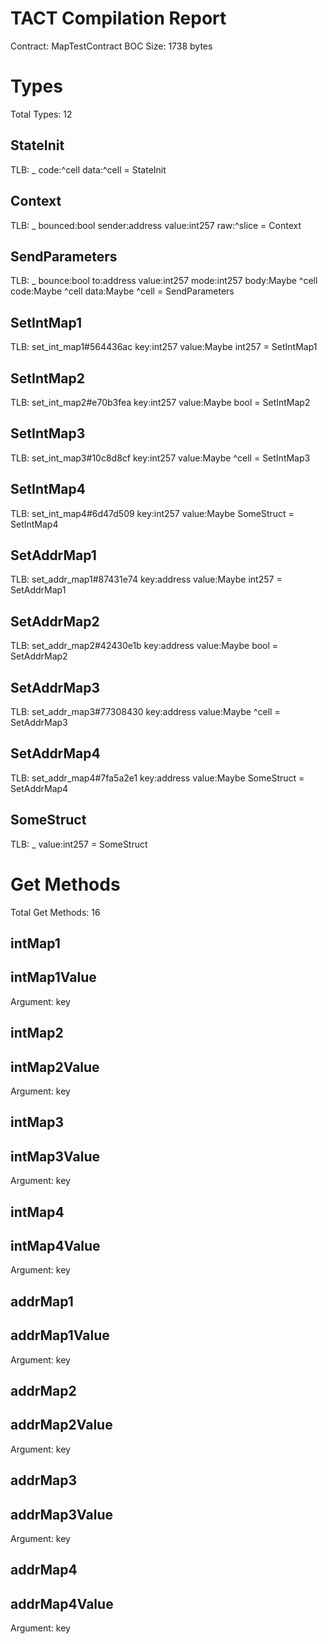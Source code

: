 # TACT Compilation Report
Contract: MapTestContract
BOC Size: 1738 bytes

# Types
Total Types: 12

## StateInit
TLB: _ code:^cell data:^cell = StateInit

## Context
TLB: _ bounced:bool sender:address value:int257 raw:^slice = Context

## SendParameters
TLB: _ bounce:bool to:address value:int257 mode:int257 body:Maybe ^cell code:Maybe ^cell data:Maybe ^cell = SendParameters

## SetIntMap1
TLB: set_int_map1#564436ac key:int257 value:Maybe int257 = SetIntMap1

## SetIntMap2
TLB: set_int_map2#e70b3fea key:int257 value:Maybe bool = SetIntMap2

## SetIntMap3
TLB: set_int_map3#10c8d8cf key:int257 value:Maybe ^cell = SetIntMap3

## SetIntMap4
TLB: set_int_map4#6d47d509 key:int257 value:Maybe SomeStruct = SetIntMap4

## SetAddrMap1
TLB: set_addr_map1#87431e74 key:address value:Maybe int257 = SetAddrMap1

## SetAddrMap2
TLB: set_addr_map2#42430e1b key:address value:Maybe bool = SetAddrMap2

## SetAddrMap3
TLB: set_addr_map3#77308430 key:address value:Maybe ^cell = SetAddrMap3

## SetAddrMap4
TLB: set_addr_map4#7fa5a2e1 key:address value:Maybe SomeStruct = SetAddrMap4

## SomeStruct
TLB: _ value:int257 = SomeStruct

# Get Methods
Total Get Methods: 16

## intMap1

## intMap1Value
Argument: key

## intMap2

## intMap2Value
Argument: key

## intMap3

## intMap3Value
Argument: key

## intMap4

## intMap4Value
Argument: key

## addrMap1

## addrMap1Value
Argument: key

## addrMap2

## addrMap2Value
Argument: key

## addrMap3

## addrMap3Value
Argument: key

## addrMap4

## addrMap4Value
Argument: key
